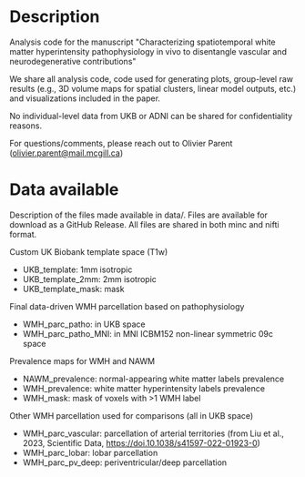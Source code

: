 # Description

Analysis code for the manuscript "Characterizing spatiotemporal white matter hyperintensity pathophysiology in vivo to disentangle vascular and neurodegenerative contributions"

We share all analysis code, code used for generating plots, group-level raw results (e.g., 3D volume maps for spatial clusters, linear model outputs, etc.) and visualizations included in the paper.

No individual-level data from UKB or ADNI can be shared for confidentiality reasons.

For questions/comments, please reach out to Olivier Parent (olivier.parent@mail.mcgill.ca)

# Data available

Description of the files made available in data/. Files are available for download as a GitHub Release. All files are shared in both minc and nifti format.

Custom UK Biobank template space (T1w)
- UKB_template: 1mm isotropic
- UKB_template_2mm: 2mm isotropic
- UKB_template_mask: mask

Final data-driven WMH parcellation based on pathophysiology
- WMH_parc_patho: in UKB space
- WMH_parc_patho_MNI: in MNI ICBM152 non-linear symmetric 09c space

Prevalence maps for WMH and NAWM
- NAWM_prevalence: normal-appearing white matter labels prevalence
- WMH_prevalence: white matter hyperintensity labels prevalence
- WMH_mask: mask of voxels with >1 WMH label

Other WMH parcellation used for comparisons (all in UKB space)
- WMH_parc_vascular: parcellation of arterial territories (from Liu et al., 2023, Scientific Data, https://doi.10.1038/s41597-022-01923-0)
- WMH_parc_lobar: lobar parcellation
- WMH_parc_pv_deep: periventricular/deep parcellation

